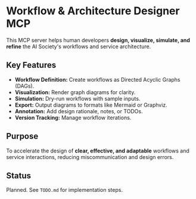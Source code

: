 # Workflow & Architecture Designer MCP

This MCP server helps human developers **design, visualize, simulate, and refine** the AI Society's workflows and service architecture.

## Key Features

- **Workflow Definition:** Create workflows as Directed Acyclic Graphs (DAGs).
- **Visualization:** Render graph diagrams for clarity.
- **Simulation:** Dry-run workflows with sample inputs.
- **Export:** Output diagrams to formats like Mermaid or Graphviz.
- **Annotation:** Add design rationale, notes, or TODOs.
- **Version Tracking:** Manage workflow iterations.

## Purpose

To accelerate the design of **clear, effective, and adaptable** workflows and service interactions, reducing miscommunication and design errors.

## Status

Planned. See `TODO.md` for implementation steps.